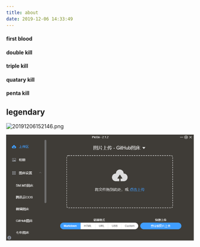 ```yaml
---
title: about
date: 2019-12-06 14:33:49
---
```

#### first blood
#### double kill
#### triple kill
#### quatary kill
#### penta kill

## legendary
![20191206152146.png](https://i.loli.net/2019/12/06/BJlArKYd1I62gSs.png)


![](https://raw.githubusercontent.com/storm1122/CloudImage/master/img/20191206165939.png)